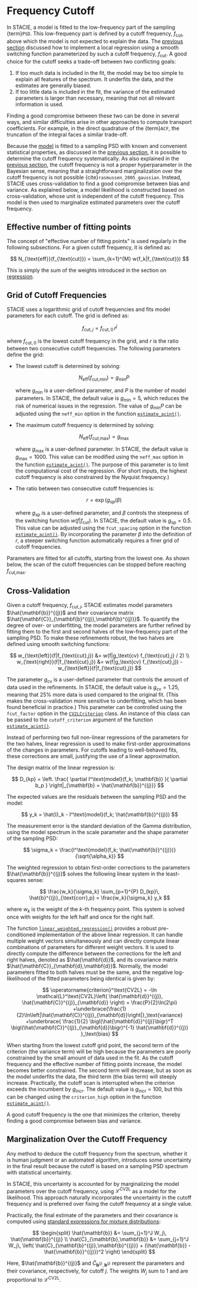 # Frequency Cutoff

In STACIE, a model is fitted to the low-frequency part of the sampling {term}`PSD`.
This low-frequency part is defined by a cutoff frequency, $f_{\text{cut}}$,
above which the model is not expected to explain the data.
The [previous section](statistics.md) discussed how to implement a local regression
using a smooth switching function parameterized by such a cutoff frequency, $f_\text{cut}$.
A good choice for the cutoff seeks a trade-off between two conflicting goals:

1. If too much data is included in the fit,
   the model may be too simple to explain all features of the spectrum.
   It underfits the data, and the estimates are generally biased.
2. If too little data is included in the fit,
   the variance of the estimated parameters is larger than necessary,
   meaning that not all relevant information is used.

Finding a good compromise between these two can be done in several ways,
and similar difficulties arise in other approaches to compute transport coefficients.
For example, in the direct quadrature of the {term}`ACF`,
the truncation of the integral faces a similar trade-off.

Because the [model](model.md) is fitted to a sampling PSD with known and convenient statistical properties,
as discussed in the [previous section](statistics.md),
it is possible to determine the cutoff frequency systematically.
As also explained in the [previous section](statistics.md),
the cutoff frequency is not a proper hyperparameter in the Bayesian sense,
meaning that a straightforward marginalization over the cutoff frequency is not possible
{cite}`rasmussen_2005_gaussian`.
Instead, STACIE uses cross-validation to find a good compromise between bias and variance.
As explained below, a model likelihood is constructed based on cross-validation,
whose unit is independent of the cutoff frequency.
This model is then used to marginalize estimated parameters over the cutoff frequency.

## Effective number of fitting points

The concept of "effective number of fitting points" is used regularly in the following subsections.
For a given cutoff frequency, it is defined as:

$$
    N_{\text{eff}}(f_{\text{cut}}) = \sum_{k=1}^{M} w(f_k|f_{\text{cut}})
$$

This is simply the sum of the weights introduced in the section on [regression](statistics.md#regression).

## Grid of Cutoff Frequencies

STACIE uses a logarithmic grid of cutoff frequencies and fits model parameters for each cutoff.
The grid is defined as:

$$
    f_{\text{cut},j} = f_{\text{cut},0} \, r^j
$$

where $f_{\text{cut},0}$ is the lowest cutoff frequency in the grid,
and $r$ is the ratio between two consecutive cutoff frequencies.
The following parameters define the grid:

- The lowest cutoff is determined by solving:

    $$
        N_{\text{eff}}(f_{\text{cut,min}}) = g_\text{min} P
    $$

    where $g_\text{min}$ is a user-defined parameter, and $P$ is the number of model parameters.
    In STACIE, the default value is $g_\text{min} = 5$,
    which reduces the risk of numerical issues in the regression.
    The value of $g_\text{min} P$ can be adjusted using the `neff_min` option
    in the function [`estimate_acint()`](#stacie.estimate.estimate_acint).

- The maximum cutoff frequency is determined by solving:

    $$
        N_{\text{eff}}(f_{\text{cut,max}}) = g_\text{max}
    $$

    where $g_\text{max}$ is a user-defined parameter.
    In STACIE, the default value is $g_\text{max} = 1000$.
    This value can be modified using the `neff_max` option
    in the function [`estimate_acint()`](#stacie.estimate.estimate_acint).
    The purpose of this parameter is to limit the computational cost of the regression.
    (For short inputs, the highest cutoff frequency is also constrained by the Nyquist frequency.)

- The ratio between two consecutive cutoff frequencies is:

    $$
        r = \exp(g_\text{sp}/\beta)
    $$

    where $g_\text{sp}$ is a user-defined parameter,
    and $\beta$ controls the steepness of the switching function $w(f|f_{\text{cut}})$.
    In STACIE, the default value is $g_\text{sp} = 0.5$.
    This value can be adjusted using the `fcut_spacing` option in the function [`estimate_acint()`](#stacie.estimate.estimate_acint).
    By incorporating the parameter $\beta$ into the definition of $r$,
    a steeper switching function automatically requires a finer grid of cutoff frequencies.

Parameters are fitted for all cutoffs, starting from the lowest one.
As shown below, the scan of the cutoff frequencies can be stopped before reaching $f_{\text{cut,max}}$.

## Cross-Validation

Given a cutoff frequency, $f_{\text{cut},j}$,
STACIE estimates model parameters $\hat{\mathbf{b}}^{(j)}$
and their covariance matrix $\hat{\mathbf{C}}_{\mathbf{b}^{(j)},\mathbf{b}^{(j)}}$.
To quantify the degree of over- or underfitting,
the model parameters are further refined
by fitting them to the first and second halves of the low-frequency part of the sampling PSD.
To make these refinements robust, the two halves are defined using smooth switching functions:

$$
    w_{\text{left}}(f|f_{\text{cut},j}) &= w(f|g_\text{cv} f_{\text{cut},j} / 2)
    \\
    w_{\text{right}}(f|f_{\text{cut},j}) &= w(f|g_\text{cv} f_{\text{cut},j}) - w_{\text{left}}(f|f_{\text{cut},j})
$$

The parameter $g_\text{cv}$ is a user-defined parameter
that controls the amount of data used in the refinements.
In STACIE, the default value is $g_\text{cv} = 1.25$,
meaning that 25% more data is used compared to the original fit.
(This makes the cross-validation more sensitive to underfitting,
which has been found beneficial in practice.)
This parameter can be controlled using the `fcut_factor` option
in the [`CV2LCriterion`](#stacie.cutoff.CV2LCriterion) class.
An instance of this class can be passed to the `cutoff_criterion` argument
of the function [`estimate_acint()`](#stacie.estimate.estimate_acint).

Instead of performing two full non-linear regressions of the parameters for the two halves,
linear regression is used to make first-order approximations of the changes in parameters.
For cutoffs leading to well-behaved fits, these corrections are small,
justifying the use of a linear approximation.

The design matrix of the linear regression is:

$$
    D_{kp} = \left.
            \frac{
                \partial I^\text{model}(f_k; \mathbf{b})
            }{
                \partial b_p
            }
        \right|_{\mathbf{b} = \hat{\mathbf{b}}^{(j)}}
$$

The expected values are the residuals between the sampling PSD and the model:

$$
    y_k = \hat{I}_k - I^\text{model}(f_k; \hat{\mathbf{b}}^{(j)})
$$

The measurement error is the standard deviation of the Gamma distribution,
using the model spectrum in the scale parameter and the shape parameter of the sampling PSD:

$$
    \sigma_k = \frac{I^\text{model}(f_k; \hat{\mathbf{b}}^{(j)})}{\sqrt{\alpha_k}}
$$

The weighted regression to obtain first-order corrections to the parameters $\hat{\mathbf{b}}^{(j)}$
solves the following linear system in the least-squares sense:

$$
    \frac{w_k}{\sigma_k} \sum_{p=1}^{P} D_{kp}\, \hat{b}^{(j)}_{\text{corr},p}
    = \frac{w_k}{\sigma_k} y_k
$$

where $w_k$ is the weight of the $k$-th frequency point.
This system is solved once with weights for the left half and once for the right half.

The function [`linear_weighted_regression()`](#stacie.cutoff.linear_weighted_regression)
provides a robust pre-conditioned implementation of the above linear regression.
It can handle multiple weight vectors simultaneously
and can directly compute linear combinations of parameters for different weight vectors.
It is used to directly compute the difference between the corrections for the left and right halves,
denoted as $\hat{\mathbf{d}}$, and its covariance matrix $\hat{\mathbf{C}}_{\mathbf{d},\mathbf{d}}$.
Normally, the model parameters fitted to both halves must be the same,
and the negative log-likelihood of the fitted parameters being identical is given by:

$$
    \operatorname{criterion}^\text{CV2L} = -\ln \mathcal{L}^\text{CV2L}\left(
        \hat{\mathbf{d}}^{(j)},
        \hat{\mathbf{C}}^{(j)}_{\mathbf{d}}
    \right)
    = \frac{P}{2}\ln(2\pi)
      +\underbrace{\frac{1}{2}\ln\left|\hat{\mathbf{C}}^{(j)}_{\mathbf{d}}\right|}_\text{variance}
      +\underbrace{
        \frac{1}{2}
        \bigl(\hat{\mathbf{d}}^{(j)}\bigr)^T
        \bigl(\hat{\mathbf{C}}^{(j)}_{\mathbf{d}}\bigr)^{-1}
        \hat{\mathbf{d}}^{(j)}
      }_\text{bias}
$$

When starting from the lowest cutoff grid point,
the second term of the criterion (the variance term) will be high
because the parameters are poorly constrained by the small amount of data used in the fit.
As the cutoff frequency and the effective number of fitting points increase,
the model becomes better constrained.
The second term will decrease, but as soon as the model underfits the data,
the third term (the bias term) will steeply increase.
Practically, the cutoff scan is interrupted when the criterion exceeds the incumbent by $g_\text{incr}$.
The default value is $g_\text{incr} = 100$,
but this can be changed using the `criterion_high` option
in the function [`estimate_acint()`](#stacie.estimate.estimate_acint).

A good cutoff frequency is the one that minimizes the criterion,
thereby finding a good compromise between bias and variance.

## Marginalization Over the Cutoff Frequency

Any method to deduce the cutoff frequency from the spectrum,
whether it is human judgment or an automated algorithm,
introduces some uncertainty in the final result
because the cutoff is based on a sampling PSD spectrum with statistical uncertainty.

In STACIE, this uncertainty is accounted for by marginalizing the model parameters over the cutoff frequency,
using $\mathcal{L}^\text{CV2L}$ as a model for the likelihood.
This approach naturally incorporates the uncertainty in the cutoff frequency
and is preferred over fixing the cutoff frequency at a single value.

Practically, the final estimate of the parameters and their covariance is computed
using [standard expressions for mixture distributions](https://en.wikipedia.org/wiki/Mixture_distribution#Moments):

$$
  \begin{split}
    \hat{\mathbf{b}} &= \sum_{j=1}^J W_j\, \hat{\mathbf{b}}^{(j)}
    \\
    \hat{C}_{\mathbf{b},\mathbf{b}} &= \sum_{j=1}^J W_j\, \left(
      \hat{C}_{\mathbf{b}^{(j)},\mathbf{b}^{(j)}}
      + (\hat{\mathbf{b}} - \hat{\mathbf{b}}^{(j)})^2
    \right)
  \end{split}
$$

Here, $\hat{\mathbf{b}}^{(j)}$ and $\hat{C}_{\mathbf{b}^{(j)},\mathbf{b}^{(j)}}$ represent
the parameters and their covariance, respectively, for cutoff $j$.
The weights $W_j$ sum to 1 and are proportional to $\mathcal{L}^\text{CV2L}$.
